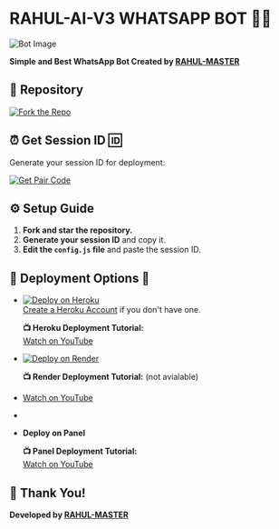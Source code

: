 
# RAHUL-AI-V3 WHATSAPP BOT 🤍🚨

![Bot Image](https://files.catbox.moe/x1onpj.jpg)

**Simple and Best WhatsApp Bot Created by [RAHUL-MASTER](https://github.com/rahulmaster143)**

## 🔗 Repository

[![Fork the Repo](https://img.shields.io/badge/Fork%20Repo-blue?style=for-the-badge)](https://github.com/rahulmaster143/RAHUL-AI-V3/fork)

## ⏰ Get Session ID 🆔 

Generate your session ID for deployment:

[![Get Pair Code](https://img.shields.io/badge/%F0%9F%9A%80%20GET%20PAIR%20CODE%20WEB-ffcc00?style=for-the-badge)](https://princeweb.onrender.com)

## ⚙️ Setup Guide

1. **Fork and star the repository.**
2. **Generate your session ID** and copy it.
3. **Edit the `config.js` file** and paste the session ID.

## 🚀  Deployment Options 🚨

- [![Deploy on Heroku](https://www.herokucdn.com/deploy/button.svg)](https://dashboard.heroku.com/new?template=https%3A%2F%2Fgithub.com%2Frahulmaster143%2FRAHUL-AI-V3)  
  [Create a Heroku Account](https://signup.heroku.com/) if you don't have one.
  
  **📺 Heroku Deployment Tutorial:**  
  [Watch on YouTube](https://www.youtube.com/@rahulhiran4733)

- [![Deploy on Render](https://render.com/images/deploy-to-render-button.svg)](https://render.com/deploy?repo=https://github.com/rahulmaster143/RAHUL-AI-V3.git)
  
  **📺 Render Deployment Tutorial:**  (not avialable)
  
-  [Watch on YouTube](https://www.youtube.com/@rahulhiran4733)

- 
- **Deploy on Panel**
  
  **📺 Panel Deployment Tutorial:**  
  [Watch on YouTube](https://www.youtube.com/@rahulhiran4733)
 

## 🙏 Thank You!


**Developed by [RAHUL-MASTER](https://github.com/rahulmaster143)**
